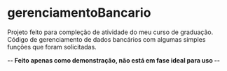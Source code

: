 # gerenciamentoBancario
Projeto feito para compleção de atividade do meu curso de graduação.
Código de gerenciamento de dados bancários com algumas simples funções que foram solicitadas.

**-- Feito apenas como demonstração, não está em fase ideal para uso --**